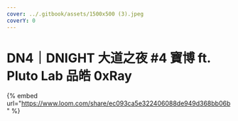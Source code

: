 ```yaml
---
cover: ../.gitbook/assets/1500x500 (3).jpeg
coverY: 0
---
```


# DN4｜DNIGHT 大道之夜 #4 寶博 ft. Pluto Lab 品皓 0xRay

{% embed url="https://www.loom.com/share/ec093ca5e322406088de949d368bb06b" %}
